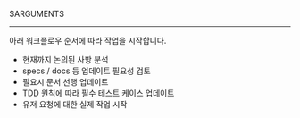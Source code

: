 $ARGUMENTS

---

아래 워크플로우 순서에 따라 작업을 시작합니다.
- 현재까지 논의된 사항 분석
- specs / docs 등 업데이트 필요성 검토
- 필요시 문서 선행 업데이트
- TDD 원칙에 따라 필수 테스트 케이스 업데이트
- 유저 요청에 대한 실제 작업 시작